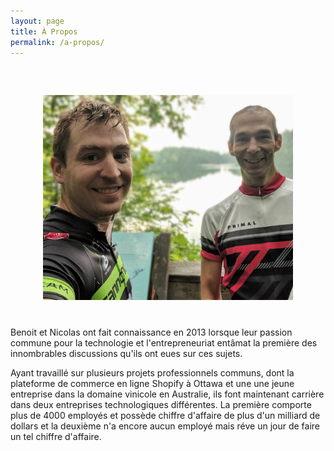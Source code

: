 ```yaml
---
layout: page
title: À Propos
permalink: /a-propos/
---
```


<div style="text-align: center; margin: 60px 0 40px">
  <img src="/apropos.jpg" alt="Benoit et Nicolas en vélo" style="max-width: 400px;" >
</div>

<p>Benoit et Nicolas ont fait connaissance en 2013 lorsque leur passion commune pour la technologie et l'entrepreneuriat entâmat la première des innombrables discussions qu'ils ont eues sur ces sujets.</p>

<p>Ayant travaillé sur plusieurs projets professionnels communs, dont la plateforme de commerce en ligne Shopify à Ottawa et une une jeune entreprise dans la domaine vinicole en Australie, ils font maintenant carrière dans deux entreprises technologiques différentes. La première comporte plus de 4000 employés et possède chiffre d'affaire de plus d'un milliard de dollars et la deuxième n'a encore aucun employé mais réve un jour de faire un tel chiffre d'affaire.</p>
